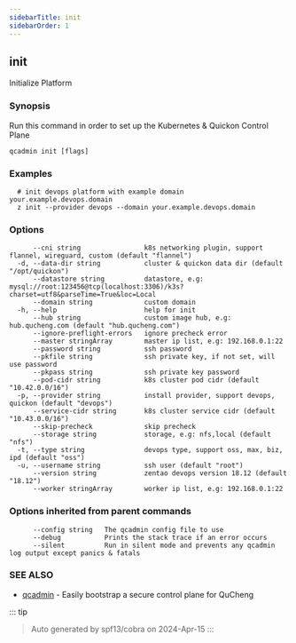 ```yaml
---
sidebarTitle: init
sidebarOrder: 1
---
```


## init

Initialize Platform

### Synopsis

Run this command in order to set up the Kubernetes & Quickon Control Plane

```
qcadmin init [flags]
```

### Examples

```
  # init devops platform with example domain your.example.devops.domain
  z init --provider devops --domain your.example.devops.domain
```

### Options

```
      --cni string                k8s networking plugin, support flannel, wireguard, custom (default "flannel")
  -d, --data-dir string           cluster & quickon data dir (default "/opt/quickon")
      --datastore string          datastore, e.g: mysql://root:123456@tcp(localhost:3306)/k3s?charset=utf8&parseTime=True&loc=Local
      --domain string             custom domain
  -h, --help                      help for init
      --hub string                custom image hub, e.g: hub.qucheng.com (default "hub.qucheng.com")
      --ignore-preflight-errors   ignore precheck error
      --master stringArray        master ip list, e.g: 192.168.0.1:22
      --password string           ssh password
      --pkfile string             ssh private key, if not set, will use password
      --pkpass string             ssh private key password
      --pod-cidr string           k8s cluster pod cidr (default "10.42.0.0/16")
  -p, --provider string           install provider, support devops, quickon (default "devops")
      --service-cidr string       k8s cluster service cidr (default "10.43.0.0/16")
      --skip-precheck             skip precheck
      --storage string            storage, e.g: nfs,local (default "nfs")
  -t, --type string               devops type, support oss, max, biz, ipd (default "oss")
  -u, --username string           ssh user (default "root")
      --version string            zentao devops version 18.12 (default "18.12")
      --worker stringArray        worker ip list, e.g: 192.168.0.1:22
```

### Options inherited from parent commands

```
      --config string   The qcadmin config file to use
      --debug           Prints the stack trace if an error occurs
      --silent          Run in silent mode and prevents any qcadmin log output except panics & fatals
```

### SEE ALSO

* [qcadmin](../qcadmin.md)	 - Easily bootstrap a secure control plane for QuCheng

::: tip
>Auto generated by spf13/cobra on 2024-Apr-15
:::